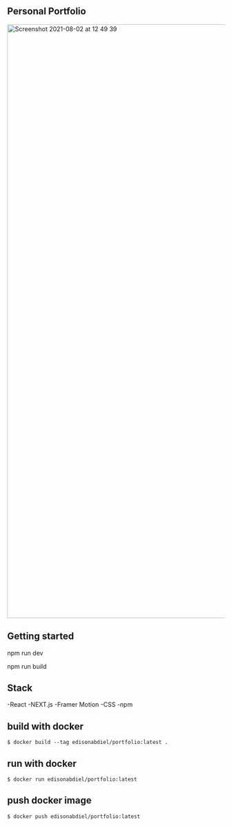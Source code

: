 ## Personal Portfolio

<img width="1374" alt="Screenshot 2021-08-02 at 12 49 39" src="https://user-images.githubusercontent.com/43752457/127850457-4270d2c7-89d6-44b5-86e5-7bcc5b342d9f.png">

## Getting started

npm run dev

npm run build

## Stack

-React
-NEXT.js
-Framer Motion
-CSS
-npm

## build with docker

`$ docker build --tag edisonabdiel/portfolio:latest .`

## run with docker

`$ docker run edisonabdiel/portfolio:latest`

## push docker image

`$ docker push edisonabdiel/portfolio:latest`
